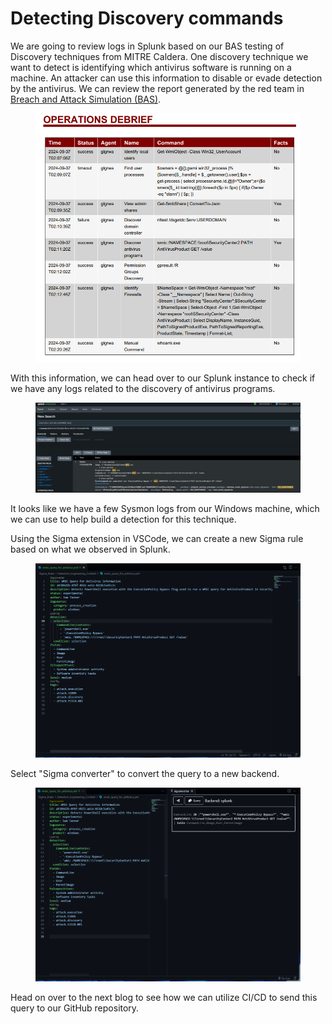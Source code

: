 # Detecting Discovery commands

We are going to review logs in Splunk based on our BAS testing of Discovery techniques from MITRE Caldera. One discovery technique we want to detect is identifying which antivirus software is running on a machine. An attacker can use this information to disable or evade detection by the antivirus. We can review the report generated by the red team in [Breach and Attack Simulation (BAS)](../../homelab/test-range/breach-and-attack-simulation-bas.md).

<figure><img src="../../.gitbook/assets/image (19).png" alt=""><figcaption></figcaption></figure>

With this information, we can head over to our Splunk instance to check if we have any logs related to the discovery of antivirus programs.

<figure><img src="../../.gitbook/assets/image (10).png" alt=""><figcaption></figcaption></figure>

It looks like we have a few Sysmon logs from our Windows machine, which we can use to help build a detection for this technique.

Using the Sigma extension in VSCode, we can create a new Sigma rule based on what we observed in Splunk.

<figure><img src="../../.gitbook/assets/image (4).png" alt=""><figcaption></figcaption></figure>

Select "Sigma converter" to convert the query to a new backend.

<figure><img src="../../.gitbook/assets/image (1) (1).png" alt=""><figcaption></figcaption></figure>

Head on over to the next blog to see how we can utilize CI/CD to send this query to our GitHub repository.&#x20;
